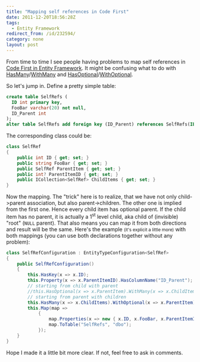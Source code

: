 ```yaml
---
title: "Mapping self references in Code First"
date: 2011-12-20T18:56:28Z
tags:
  - Entity Framework
redirect_from: /id/232594/
category: none
layout: post
---
```

From time to time I see people having problems to map self references in [Code First in Entity Framework][1]. It might be confusing what to do with [HasMany][2]/[WithMany][3] and [HasOptional][4]/[WithOptional][5].

So let's jump in. Define a pretty simple table:

```sql
create table SelfRefs (
  ID int primary key,
  FooBar varchar(20) not null,
  ID_Parent int
);
alter table SelfRefs add foreign key (ID_Parent) references SelfRefs(ID);
```

The corresponding class could be:

```csharp
class SelfRef
{
	public int ID { get; set; }
	public string FooBar { get; set; }
	public SelfRef ParentItem { get; set; }
	public int? ParentItemID { get; set; }
	public ICollection<SelfRef> ChildItems { get; set; }
}
```

Now the mapping. The "trick" here is to realize, that we have not only child->parent association, but also parent->children. The other one is implied from the first one. Hence every child item has optional parent. If the child item has no parent, it is actually a 1<sup>st</sup> level child, aka child of (invisible) "root" (`NULL` parent). That also means you can map it from both directions and result will be the same. Here's the example <small>(it's explicit a little more)</small> with both mappings (you can use both declarations together without any problem):

```csharp
class SelfRefConfiguration : EntityTypeConfiguration<SelfRef>
{
	public SelfRefConfiguration()
	{
		this.HasKey(x => x.ID);
		this.Property(x => x.ParentItemID).HasColumnName("ID_Parent");
		// starting from child with parent
		//this.HasOptional(x => x.ParentItem).WithMany(x => x.ChildItems).HasForeignKey(x => x.ParentItemID).WillCascadeOnDelete(false);
		// starting from parent with children
		this.HasMany(x => x.ChildItems).WithOptional(x => x.ParentItem).HasForeignKey(x => x.ParentItemID).WillCascadeOnDelete(false);
		this.Map(map =>
			{
				map.Properties(x => new { x.ID, x.FooBar, x.ParentItemID });
				map.ToTable("SelfRefs", "dbo");
			});
	}
}
```

Hope I made it a little bit more clear. If not, feel free to ask in comments.

[1]: http://msdn.microsoft.com/en-us/library/gg696172(v=vs.103).aspx
[2]: http://msdn.microsoft.com/en-us/library/gg671281(v=vs.103).aspx
[3]: http://msdn.microsoft.com/en-us/library/gg696687(v=VS.103).aspx
[4]: http://msdn.microsoft.com/en-us/library/gg671230(v=vs.103).aspx
[5]: http://msdn.microsoft.com/en-us/library/gg679294(v=VS.103).aspx
